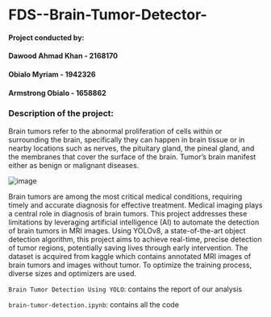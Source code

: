 # FDS--Brain-Tumor-Detector-
#### Project conducted by: 
#### Dawood Ahmad Khan - 2168170
#### Obialo Myriam - 1942326
#### Armstrong Obialo - 1658862


### Description of the project: 
Brain tumors refer to the abnormal proliferation of cells within or surrounding the brain, specifically they can happen in brain tissue or in nearby locations such as nerves, the pituitary gland, the pineal gland, and the membranes that cover the surface of the brain. Tumor’s brain manifest either as benign or malignant diseases.


![image](https://github.com/user-attachments/assets/383f4bfe-7a58-41bc-951f-b6bb1d0725e1)


Brain tumors are among the most critical medical conditions, requiring timely and accurate diagnosis for effective treatment. Medical imaging plays a central role in diagnosis of brain tumors. 
This project addresses these limitations by leveraging artificial intelligence (AI) to automate the detection of brain tumors in MRI images. Using YOLOv8, a state-of-the-art object detection algorithm, this project aims to achieve real-time, precise detection of tumor regions, potentially saving lives through early intervention.
The dataset is acquired from kaggle which contains annotated MRI images of brain tumors and images without tumor. To optimize the training process, diverse sizes and optimizers are used.

`Brain Tumor Detection Using YOLO`: contains the report of our analysis

`brain-tumor-detection.ipynb`: contains all the code 
